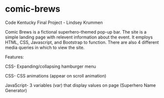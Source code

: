 # comic-brews
 Code Kentucky Final Project - Lindsey Krummen

Comic Brews is a fictional superhero-themed pop-up bar. The site is a simple landing page with relevent information about the event. It employs HTML, CSS, Javascript, and Bootstrap to function. There are also 4 different media queries in which to view the site.

Features:

 CSS- Expanding/collapsing hamburger menu
 
 CSS- CSS animations (appear on scroll animation)
 
 JavaScript- 3 variables (var) that display values on page (Superhero Name Generator)
